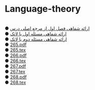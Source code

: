 # Language-theory
<br>
●  <a href="https://aparat.com/v/62KSL">ارائه شفاهی فصل اول از مرجع اصلی درس</a>
<br>
●  <a href="https://github.com/rezvaneh77/Language-theory/blob/main/msl1.rar">ارائه شفاهی مسئله اول با لاتک</a>
<br>
●  <a href="https://github.com/rezvaneh77/Language-theory/blob/main/msl2.rar">ارائه شفاهی مسئله دوم با لاتک</a>
<br>
●  <a href="https://github.com/rezvaneh77/PNU_3991_AR/blob/main/Theory-of-Languages-and-Machines/265.pdf">265.pdf</a>
<br>
●  <a href="https://github.com/rezvaneh77/PNU_3991_AR/blob/main/Theory-of-Languages-and-Machines/265.tex">265.tex</a>
<br>
●  <a href="https://github.com/rezvaneh77/Language-theory/blob/main/266.pdf">266.pdf</a>
<br>
●  <a href="https://github.com/rezvaneh77/Language-theory/blob/main/266.tex">266.tex</a>
<br>
●  <a href="https://github.com/rezvaneh77/Language-theory/blob/main/267.pdf">267.pdf</a>
<br>
●  <a href="https://github.com/rezvaneh77/Language-theory/blob/main/267.tex">267.tex</a>
<br>
●  <a href="https://github.com/rezvaneh77/Language-theory/blob/main/268.pdf">268.pdf</a>
<br>
●  <a href="https://github.com/rezvaneh77/Language-theory/blob/main/268.tex">268.tex</a>


